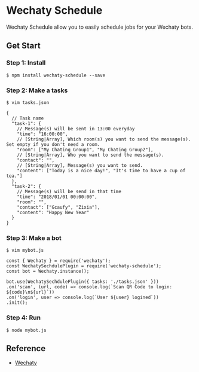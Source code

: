 # Wechaty Schedule


Wechaty Schedule allow you to easily schedule jobs for your Wechaty bots.


## Get Start


### Step 1: Install

```
$ npm install wechaty-schedule --save
```

### Step 2: Make a tasks

```
$ vim tasks.json

{
  // Task name
  "task-1": {
    // Message(s) will be sent in 13:00 everyday
    "time": "16:00:00",
    // [String|Array], Which room(s) you want to send the message(s). Set empty if you don't need a room.
    "room": ["My Chating Group1", "My Chating Group2"],
    // [String|Array], Who you want to send the message(s).
    "contact": "",
    // [String|Array], Message(s) you want to send.
    "content": ["Today is a nice day!", "It's time to have a cup of tea."]
  },
  "task-2": {
    // Message(s) will be send in that time
    "time": "2018/01/01 00:00:00",
    "room": "",
    "contact": ["Gcaufy", "Zixia"],
    "content": "Happy New Year"
  }
}
```

### Step 3: Make a bot

```
$ vim mybot.js

const { Wechaty } = require('wechaty');
const WechatySechdulePlugin = require('wechaty-schedule');
const bot = Wechaty.instance();

bot.use(WechatySechdulePlugin({ tasks: './tasks.json' }))
.on('scan', (url, code) => console.log(`Scan QR Code to login: ${code}\n${url}`))
.on('login', user => console.log(`User ${user} logined`))
.init();
```

### Step 4: Run

```
$ node mybot.js
```


## Reference

* [Wechaty](https://github.com/Chatie/wechaty)
